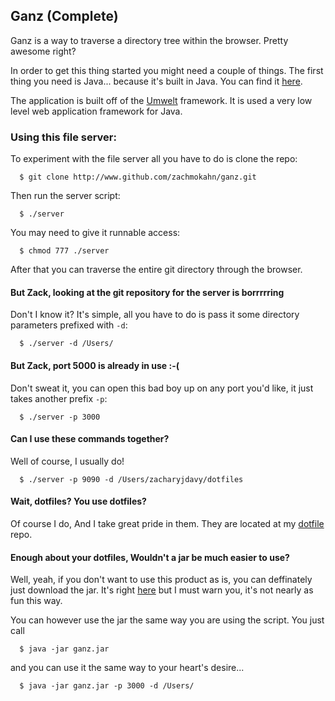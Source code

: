 ## Ganz (Complete)

Ganz is a way to traverse a directory tree within the browser. Pretty
awesome right?

In order to get this thing started you might need a couple of things. The first
thing you need is Java... because it's built in Java. You can find it
[here](http://www.oracle.com/technetwork/java/javase/downloads/jdk8-downloads-2133151.html).

The application is built off of the
[Umwelt](http://www.github.com/zachmokahn/umwelt) framework. It is used a very
low level web application framework for Java.

### Using this file server:
To experiment with the file server all you have to do is clone the repo:
```
  $ git clone http://www.github.com/zachmokahn/ganz.git
```

Then run the server script:
```
  $ ./server
```

You may need to give it runnable access:
```
  $ chmod 777 ./server
```

After that you can traverse the entire git directory through the browser.

#### But Zack, looking at the git repository for the server is borrrrring

Don't I know it? It's simple, all you have to do is pass it some directory
parameters prefixed with ``` -d ```:
```
  $ ./server -d /Users/
```

#### But Zack, port 5000 is already in use :-(
Don't sweat it, you can open this bad boy up on any port you'd like, it just
takes another prefix ``` -p ```:
```
  $ ./server -p 3000
```


#### Can I use these commands together?
Well of course, I usually do!
```
  $ ./server -p 9090 -d /Users/zacharyjdavy/dotfiles
```

#### Wait, dotfiles? You use dotfiles?
Of course I do, And I take great pride in them. They are located at my
[dotfile](http://www.github.com/zachmokahn/dotfiles) repo.

#### Enough about your dotfiles, Wouldn't a jar be much easier to use?
Well, yeah, if you don't want to use this product as is, you can deffinately
just download the jar. It's right
[here](https://github.com/zachmokahn/ganz/blob/master/ganz.jar?raw=true) but I
must warn you, it's not nearly as fun this way.

You can however use the jar the same way you are using the script. You just call
```
  $ java -jar ganz.jar
```

and you can use it the same way to your heart's desire...
```
  $ java -jar ganz.jar -p 3000 -d /Users/
```
